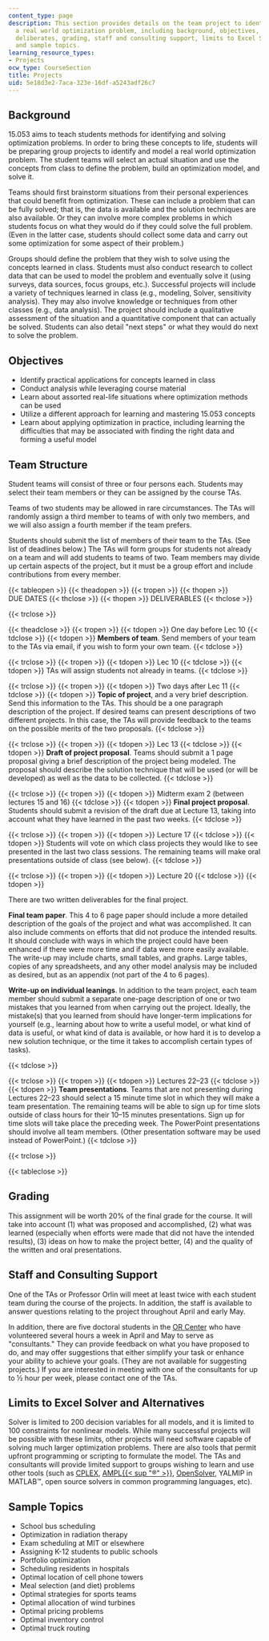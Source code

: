 ```yaml
---
content_type: page
description: This section provides details on the team project to identify and model
  a real world optimization problem, including background, objectives, team structure,
  deliberates, grading, staff and consulting support, limits to Excel Solver and alternatives,
  and sample topics.
learning_resource_types:
- Projects
ocw_type: CourseSection
title: Projects
uid: 5e18d3e2-7aca-323e-16df-a5243adf26c7
---
```


Background
----------

15.053 aims to teach students methods for identifying and solving optimization problems. In order to bring these concepts to life, students will be preparing group projects to identify and model a real world optimization problem. The student teams will select an actual situation and use the concepts from class to define the problem, build an optimization model, and solve it.

Teams should first brainstorm situations from their personal experiences that could benefit from optimization. These can include a problem that can be fully solved; that is, the data is available and the solution techniques are also available. Or they can involve more complex problems in which students focus on what they would do if they could solve the full problem. (Even in the latter case, students should collect some data and carry out some optimization for some aspect of their problem.)

Groups should define the problem that they wish to solve using the concepts learned in class. Students must also conduct research to collect data that can be used to model the problem and eventually solve it (using surveys, data sources, focus groups, etc.). Successful projects will include a variety of techniques learned in class (e.g., modeling, Solver, sensitivity analysis). They may also involve knowledge or techniques from other classes (e.g., data analysis). The project should include a qualitative assessment of the situation and a quantitative component that can actually be solved. Students can also detail "next steps" or what they would do next to solve the problem.

Objectives
----------

*   Identify practical applications for concepts learned in class
*   Conduct analysis while leveraging course material
*   Learn about assorted real-life situations where optimization methods can be used
*   Utilize a different approach for learning and mastering 15.053 concepts
*   Learn about applying optimization in practice, including learning the difficulties that may be associated with finding the right data and forming a useful model

Team Structure
--------------

Student teams will consist of three or four persons each. Students may select their team members or they can be assigned by the course TAs.

Teams of two students may be allowed in rare circumstances. The TAs will randomly assign a third member to teams of with only two members, and we will also assign a fourth member if the team prefers.

Students should submit the list of members of their team to the TAs. (See list of deadlines below.) The TAs will form groups for students not already on a team and will add students to teams of two. Team members may divide up certain aspects of the project, but it must be a group effort and include contributions from every member.

{{< tableopen >}}
{{< theadopen >}}
{{< tropen >}}
{{< thopen >}}
DUE DATES
{{< thclose >}}
{{< thopen >}}
DELIVERABLES
{{< thclose >}}

{{< trclose >}}

{{< theadclose >}}
{{< tropen >}}
{{< tdopen >}}
One day before Lec 10
{{< tdclose >}}
{{< tdopen >}}
**Members of team**. Send members of your team to the TAs via email, if you wish to form your own team.
{{< tdclose >}}

{{< trclose >}}
{{< tropen >}}
{{< tdopen >}}
Lec 10
{{< tdclose >}}
{{< tdopen >}}
TAs will assign students not already in teams.
{{< tdclose >}}

{{< trclose >}}
{{< tropen >}}
{{< tdopen >}}
Two days after Lec 11
{{< tdclose >}}
{{< tdopen >}}
**Topic of project**, and a very brief description. Send this information to the TAs. This should be a one paragraph description of the project. If desired teams can present descriptions of two different projects. In this case, the TAs will provide feedback to the teams on the possible merits of the two proposals.
{{< tdclose >}}

{{< trclose >}}
{{< tropen >}}
{{< tdopen >}}
Lec 13
{{< tdclose >}}
{{< tdopen >}}
**Draft of project proposal**. Teams should submit a 1 page proposal giving a brief description of the project being modeled. The proposal should describe the solution technique that will be used (or will be developed) as well as the data to be collected.
{{< tdclose >}}

{{< trclose >}}
{{< tropen >}}
{{< tdopen >}}
Midterm exam 2 (between lectures 15 and 16)
{{< tdclose >}}
{{< tdopen >}}
**Final project proposal**. Students should submit a revision of the draft due at Lecture 13, taking into account what they have learned in the past two weeks.
{{< tdclose >}}

{{< trclose >}}
{{< tropen >}}
{{< tdopen >}}
Lecture 17
{{< tdclose >}}
{{< tdopen >}}
Students will vote on which class projects they would like to see presented in the last two class sessions. The remaining teams will make oral presentations outside of class (see below).
{{< tdclose >}}

{{< trclose >}}
{{< tropen >}}
{{< tdopen >}}
Lecture 20
{{< tdclose >}}
{{< tdopen >}}


There are two written deliverables for the final project.

**Final team paper**. This 4 to 6 page paper should include a more detailed description of the goals of the project and what was accomplished. It can also include comments on efforts that did not produce the intended results. It should conclude with ways in which the project could have been enhanced if there were more time and if data were more easily available. The write-up may include charts, small tables, and graphs. Large tables, copies of any spreadsheets, and any other model analysis may be included as desired, but as an appendix (not part of the 4 to 6 pages).

**Write-up on individual leanings**. In addition to the team project, each team member should submit a separate one-page description of one or two mistakes that you learned from when carrying out the project. Ideally, the mistake(s) that you learned from should have longer-term implications for yourself (e.g., learning about how to write a useful model, or what kind of data is useful, or what kind of data is available, or how hard it is to develop a new solution technique, or the time it takes to accomplish certain types of tasks).


{{< tdclose >}}

{{< trclose >}}
{{< tropen >}}
{{< tdopen >}}
Lectures 22–23
{{< tdclose >}}
{{< tdopen >}}
**Team presentations**. Teams that are not presenting during Lectures 22–23 should select a 15 minute time slot in which they will make a team presentation. The remaining teams will be able to sign up for time slots outside of class hours for their 10–15 minutes presentations. Sign up for time slots will take place the preceding week. The PowerPoint presentations should involve all team members. (Other presentation software may be used instead of PowerPoint.)
{{< tdclose >}}

{{< trclose >}}

{{< tableclose >}}

Grading
-------

This assignment will be worth 20% of the final grade for the course. It will take into account (1) what was proposed and accomplished, (2) what was learned (especially when efforts were made that did not have the intended results), (3) ideas on how to make the project better, (4) and the quality of the written and oral presentations.

Staff and Consulting Support
----------------------------

One of the TAs or Professor Orlin will meet at least twice with each student team during the course of the projects. In addition, the staff is available to answer questions relating to the project throughout April and early May.

In addition, there are five doctoral students in the [OR Center](http://web.mit.edu/orc/www/) who have volunteered several hours a week in April and May to serve as "consultants." They can provide feedback on what you have proposed to do, and may offer suggestions that either simplify your task or enhance your ability to achieve your goals. (They are not available for suggesting projects.) If you are interested in meeting with one of the consultants for up to ½ hour per week, please contact one of the TAs.

Limits to Excel Solver and Alternatives
---------------------------------------

Solver is limited to 200 decision variables for all models, and it is limited to 100 constraints for nonlinear models. While many successful projects will be possible with these limits, other projects will need software capable of solving much larger optimization problems. There are also tools that permit upfront programming or scripting to formulate the model. The TAs and consultants will provide limited support to groups wishing to learn and use other tools (such as [CPLEX](http://en.wikipedia.org/wiki/CPLEX), [AMPL{{< sup "®" >}}](http://www.ampl.com/), [OpenSolver](http://opensolver.org/), YALMIP in MATLAB™, open source solvers in common programming languages, etc).

Sample Topics
-------------

*   School bus scheduling
*   Optimization in radiation therapy
*   Exam scheduling at MIT or elsewhere
*   Assigning K-12 students to public schools
*   Portfolio optimization
*   Scheduling residents in hospitals
*   Optimal location of cell phone towers
*   Meal selection (and diet) problems
*   Optimal strategies for sports teams
*   Optimal allocation of wind turbines
*   Optimal pricing problems
*   Optimal inventory control
*   Optimal truck routing